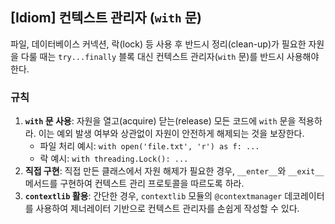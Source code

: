 ## [Idiom] 컨텍스트 관리자 (`with` 문)

파일, 데이터베이스 커넥션, 락(lock) 등 사용 후 반드시 정리(clean-up)가 필요한 자원을 다룰 때는 `try...finally` 블록 대신 컨텍스트 관리자(`with` 문)를 반드시 사용해야 한다.

### 규칙
1.  **`with` 문 사용**: 자원을 열고(acquire) 닫는(release) 모든 코드에 `with` 문을 적용하라. 이는 예외 발생 여부와 상관없이 자원이 안전하게 해제되는 것을 보장한다.
    -   파일 처리 예시: `with open('file.txt', 'r') as f: ...`
    -   락 예시: `with threading.Lock(): ...`
2.  **직접 구현**: 직접 만든 클래스에서 자원 해제가 필요한 경우, `__enter__`와 `__exit__` 메서드를 구현하여 컨텍스트 관리 프로토콜을 따르도록 하라.
3.  **`contextlib` 활용**: 간단한 경우, `contextlib` 모듈의 `@contextmanager` 데코레이터를 사용하여 제너레이터 기반으로 컨텍스트 관리자를 손쉽게 작성할 수 있다.